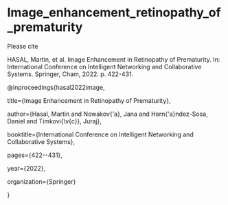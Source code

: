 # Image_enhancement_retinopathy_of_prematurity

Please cite 

HASAL, Martin, et al. Image Enhancement in Retinopathy of Prematurity. In: International Conference on Intelligent Networking and Collaborative Systems. Springer, Cham, 2022. p. 422-431.

@inproceedings{hasal2022image,
  
  title={Image Enhancement in Retinopathy of Prematurity},
  
  author={Hasal, Martin and Nowakov{\'a}, Jana and Hern{\'a}ndez-Sosa, Daniel and Timkovi{\v{c}}, Juraj},
  
  booktitle={International Conference on Intelligent Networking and Collaborative Systems},
  
  pages={422--431},
  
  year={2022},
  
  organization={Springer}

}
